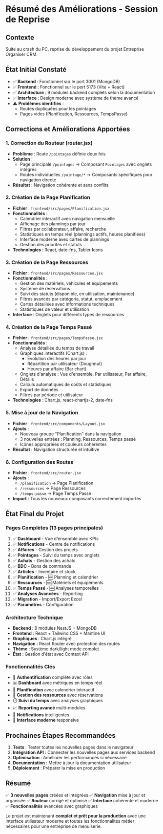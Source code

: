 # Résumé des Améliorations - Session de Reprise

## Contexte
Suite au crash du PC, reprise du développement du projet Entreprise Organiser CRM.

## État Initial Constaté
- ✅ **Backend** : Fonctionnel sur le port 3001 (MongoDB)
- ✅ **Frontend** : Fonctionnel sur le port 5173 (Vite + React)
- ✅ **Architecture** : 9 modules backend complets selon la documentation
- ✅ **Interface** : Design moderne avec système de thème avancé
- ⚠️ **Problèmes identifiés** : 
  - Routes dupliquées pour les pointages
  - Pages vides (Planification, Ressources, TempsPasse)

## Corrections et Améliorations Apportées

### 1. Correction du Routeur (router.jsx)
- **Problème** : Route `/pointages` définie deux fois
- **Solution** : 
  - Page principale `/pointages` → Composant `Pointages` avec onglets intégrés
  - Routes individuelles `/pointage/*` → Composants spécifiques pour navigation directe
- **Résultat** : Navigation cohérente et sans conflits

### 2. Création de la Page Planification
- **Fichier** : `frontend/src/pages/Planification.jsx`
- **Fonctionnalités** :
  - Calendrier interactif avec navigation mensuelle
  - Affichage des plannings par jour
  - Filtres par collaborateur, affaire, recherche
  - Statistiques en temps réel (plannings actifs, heures planifiées)
  - Interface moderne avec cartes de plannings
  - Gestion des priorités et statuts
- **Technologies** : React, date-fns, Tabler Icons

### 3. Création de la Page Ressources
- **Fichier** : `frontend/src/pages/Ressources.jsx`
- **Fonctionnalités** :
  - Gestion des matériels, véhicules et équipements
  - Système de réservations
  - Suivi des statuts (disponible, en utilisation, maintenance)
  - Filtres avancés par catégorie, statut, emplacement
  - Cartes détaillées avec informations techniques
  - Statistiques de valeur et utilisation
- **Interface** : Onglets pour différents types de ressources

### 4. Création de la Page Temps Passé
- **Fichier** : `frontend/src/pages/TempsPasse.jsx`
- **Fonctionnalités** :
  - Analyse détaillée du temps de travail
  - Graphiques interactifs (Chart.js) :
    - Évolution des heures par jour
    - Répartition par utilisateur (Doughnut)
    - Heures par affaire (Bar chart)
  - Onglets d'analyse : Vue d'ensemble, Par utilisateur, Par affaire, Détails
  - Calculs automatiques de coûts et statistiques
  - Export de données
  - Filtres par période et utilisateur
- **Technologies** : Chart.js, react-chartjs-2, date-fns

### 5. Mise à jour de la Navigation
- **Fichier** : `frontend/src/components/Layout.jsx`
- **Ajouts** :
  - Nouveau groupe "Planification" dans la navigation
  - 3 nouvelles entrées : Planning, Ressources, Temps passé
  - Icônes appropriées et couleurs cohérentes
- **Résultat** : Navigation structurée et intuitive

### 6. Configuration des Routes
- **Fichier** : `frontend/src/router.jsx`
- **Ajouts** :
  - `/planification` → Page Planification
  - `/ressources` → Page Ressources  
  - `/temps-passe` → Page Temps Passé
- **Import** : Tous les nouveaux composants correctement importés

## État Final du Projet

### Pages Complètes (13 pages principales)
1. ✅ **Dashboard** - Vue d'ensemble avec KPIs
2. ✅ **Notifications** - Centre de notifications
3. ✅ **Affaires** - Gestion des projets
4. ✅ **Pointages** - Suivi du temps avec onglets
5. ✅ **Achats** - Gestion des achats
6. ✅ **BDC** - Bons de commande
7. ✅ **Articles** - Inventaire et stock
8. ✅ **Planification** - 🆕 Planning et calendrier
9. ✅ **Ressources** - 🆕 Matériels et équipements
10. ✅ **Temps Passé** - 🆕 Analyses temporelles
11. ✅ **Analyses Avancées** - Reporting
12. ✅ **Migration** - Import/Export Excel
13. ✅ **Paramètres** - Configuration

### Architecture Technique
- **Backend** : 9 modules NestJS + MongoDB
- **Frontend** : React + Tailwind CSS + Mantine UI
- **Graphiques** : Chart.js intégré
- **Navigation** : React Router avec protection des routes
- **Thème** : Système dark/light mode complet
- **État** : Gestion d'état avec Context API

### Fonctionnalités Clés
- 🔐 **Authentification** complète avec rôles
- 📊 **Dashboard** avec métriques en temps réel
- 📅 **Planification** avec calendrier interactif
- 🔧 **Gestion des ressources** avec réservations
- ⏱️ **Suivi du temps** avec analyses graphiques
- 📈 **Reporting avancé** multi-modules
- 🔔 **Notifications** intelligentes
- 🎨 **Interface moderne** responsive

## Prochaines Étapes Recommandées

1. **Tests** : Tester toutes les nouvelles pages dans le navigateur
2. **Intégration API** : Connecter les nouvelles pages aux services backend
3. **Optimisation** : Améliorer les performances si nécessaire
4. **Documentation** : Mettre à jour la documentation utilisateur
5. **Déploiement** : Préparer la mise en production

## Résumé
✅ **3 nouvelles pages** créées et intégrées
✅ **Navigation** mise à jour et organisée
✅ **Routeur** corrigé et optimisé
✅ **Interface** cohérente et moderne
✅ **Fonctionnalités** avancées avec graphiques

Le projet est maintenant **complet et prêt pour la production** avec une interface utilisateur moderne et toutes les fonctionnalités métier nécessaires pour une entreprise de menuiserie. 